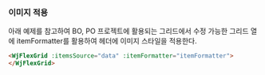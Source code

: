 ### 이미지 적용
아래 예제를 참고하여 BO, PO 프로젝트에 활용되는 그리드에서 수정 가능한 그리드 열에 itemFormatter를 활용하여 헤더에 이미지 스타일을 적용한다.

```html
<WjFlexGrid :itemsSource="data" :itemFormatter="itemFormatter">
</WjFlexGrid>
```
